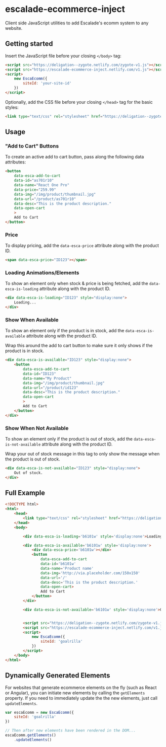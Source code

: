 # escalade-ecommerce-inject

Client side JavaScript utilities to add Escalade's ecomm system to any website.

## Getting started

Insert the JavaScript file before your closing `</body>` tag:

```html
<script src="https://deligation--zygote.netlify.com/zygote-v1.js"></script>
<script src="https://escalade-ecommerce-inject.netlify.com/v1.js"></script>
<script>
	new EscaEcomm({
		siteId: 'your-site-id'
	})
</script>
```

Optionally, add the CSS file before your closing `</head>` tag for the basic styles:

```html
<link type="text/css" rel="stylesheet" href="https://deligation--zygote.netlify.com/zygote-v1.css">
```

## Usage

### "Add to Cart" Buttons

To create an active add to cart button, pass along the following data attributes:

```html
<button
	data-esca-add-to-cart
	data-id="as701r10"
	data-name="React One Pro"
	data-price="259.99"
	data-img="/img/product/thumbnail.jpg"
	data-url="/product/as701r10"
	data-desc="This is the product description."
	data-open-cart
	>
	Add to Cart
</button>
```

### Price

To display pricing, add the `data-esca-price` attribute along with the product ID.

```html
<span data-esca-price="ID123"></span>
```

### Loading Animations/Elements

To show an element only when stock & price is being fetched, add the `data-esca-is-loading` attribute along with the product ID.

```html
<div data-esca-is-loading="ID123" style="display:none">
	Loading...
</div>
```

### Show When Available

To show an element only if the product is in stock, add the `data-esca-is-available` attribute along with the product ID.

Wrap this around the add to cart button to make sure it only shows if the product is in stock.

```html
<div data-esca-is-available="ID123" style="display:none">
	<button
		data-esca-add-to-cart
		data-id="ID123"
		data-name="My Product"
		data-img="/img/product/thumbnail.jpg"
		data-url="/product/id123"
		data-desc="This is the product description."
		data-open-cart
		>
		Add to Cart
	</button>
</div>
```

### Show When Not Available

To show an element only if the product is out of stock, add the `data-esca-is-not-available` attribute along with the product ID.

Wrap your out of stock message in this tag to only show the message when the product is out of stock.

```html
<div data-esca-is-not-available="ID123" style="display:none">
	Out of stock.
</div>
```

## Full Example

```html
<!DOCTYPE html>
<html>
	<head>
		<link type="text/css" rel="stylesheet" href="https://deligation--zygote.netlify.com/zygote-v1.css">
	</head>
	<body>

		<div data-esca-is-loading='b6101w' style='display:none'>Loading...</div>

		<div data-esca-is-available='b6101w' style='display:none'>
			<div data-esca-price='b6101w'></div>
			<button
				data-esca-add-to-cart
				data-id='b6101w'
				data-name='Product name'
				data-img='http://via.placeholder.com/150x150'
				data-url='/'
				data-desc='This is the product description.'
				data-open-cart>
				Add to Cart
			</button>
		</div>

		<div data-esca-is-not-available='b6101w' style='display:none'>Out of stock</div>


		<script src="https://deligation--zygote.netlify.com/zygote-v1.js"></script>
		<script src="https://escalade-ecommerce-inject.netlify.com/v1.js"></script>
		<script>
			new EscaEcomm({
				siteId: 'goalrilla'
			})
		</script>
	</body>
</html>
```

## Dynamically Generated Elements

For websites that generate ecommerce elements on the fly (such as React or Angular), you can initiate new elements by calling the `getElements` property. If you need to immediately update the the new elements, just call `updateElements`.

```javascript
var escaEcomm = new EscaEcomm({
	siteId: 'goalrilla'
})

// Then after new elements have been rendered in the DOM...
escaEcomm.getElements()
	.updateElements()
```